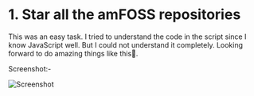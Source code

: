 
# 1. Star all the amFOSS repositories

This was an easy task. I tried to understand the code in the script since I know JavaScript well. But I could not understand it completely. Looking forward to do amazing things like this💯.

Screenshot:-

![Screenshot](https://user-images.githubusercontent.com/84286453/166111252-a37c7855-5a82-4bca-8805-c126873b8cae.png)




